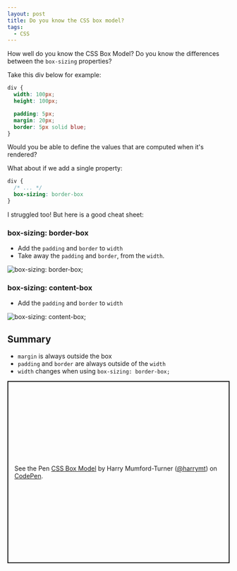 ```yaml
---
layout: post
title: Do you know the CSS box model?
tags:
  - CSS
---
```

How well do you know the CSS Box Model? Do you know the differences between the `box-sizing` properties?


Take this div below for example:

```css
div {
  width: 100px;
  height: 100px;

  padding: 5px;
  margin: 20px;
  border: 5px solid blue;
}
```

Would you be able to define the values that are computed when it's rendered?

What about if we add a single property:

```css
div {
  /* ... */
  box-sizing: border-box
}
```

I struggled too! But here is a good cheat sheet:


### box-sizing: border-box

- Add the `padding` and `border` to `width`
- Take away the `padding` and `border`, from the `width`.

![box-sizing: border-box;]({{site.baseurl}}/img/box-sizing-border-box.png)

### box-sizing: content-box

- Add the `padding` and `border` to `width`

![box-sizing: content-box;]({{site.baseurl}}/img/box-sizing-content-box.png)

## Summary

- `margin` is always outside the box
- `padding` and `border` are always outside of the `width`
- `width` changes when using `box-sizing: border-box;`

<p class="codepen" data-height="412" data-theme-id="default" data-default-tab="css,result" data-user="harrymt" data-slug-hash="GRJRPyy" style="height: 412px; box-sizing: border-box; display: flex; align-items: center; justify-content: center; border: 2px solid; margin: 1em 0; padding: 1em;" data-pen-title="CSS Box Model">
  <span>See the Pen <a href="https://codepen.io/harrymt/pen/GRJRPyy">
  CSS Box Model</a> by Harry Mumford-Turner (<a href="https://codepen.io/harrymt">@harrymt</a>)
  on <a href="https://codepen.io">CodePen</a>.</span>
</p>
<script async src="https://static.codepen.io/assets/embed/ei.js"></script>
